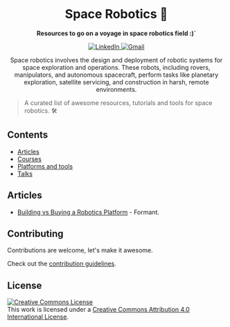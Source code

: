 <div align="center">
<h1>Space Robotics 🌌</h1> 

**Resources to go on a voyage in space robotics field :)`**

<p align="center">
    <a href="https://www.linkedin.com/in/hari-lakshman/" target="_blank" rel="noopener noreferrer">
        <img alt="LinkedIn" src="https://img.shields.io/badge/LinkedIn-0077B5?style=for-the-badge&logo=linkedin&logoColor=white" />
    </a>
    <a href="mailto:harilakshmanmark3@gmail.com">
        <img alt="Gmail" src="https://img.shields.io/badge/Gmail-2c3454?style=for-the-badge&logo=gmail&logoColor=white" />
    </a>    
</p>

Space robotics involves the design and deployment of robotic systems for space exploration and operations. These robots, including rovers, manipulators, and autonomous spacecraft, perform tasks like planetary exploration, satellite servicing, and construction in harsh, remote environments.

</div>

>A curated list of awesome resources, tutorials and tools for space robotics. 🛠️

## Contents

- [Articles](#articles)
- [Courses](#courses)
- [Platforms and tools](#platforms-and-tools)
- [Talks](#talks)

## Articles

- [Building vs Buying a Robotics Platform](https://formant.io/news-and-blog/2023/02/22/analytics/build-vs-buy-robotics-platform/) - Formant.


## Contributing

Contributions are welcome, let's make it awesome.

Check out the [contribution guidelines](CONTRIBUTING.md).


## License

<a rel="license" href="http://creativecommons.org/licenses/by/4.0/"><img alt="Creative Commons License" style="border-width:0" src="https://i.creativecommons.org/l/by/4.0/88x31.png" /></a><br />This work is licensed under a <a rel="license" href="http://creativecommons.org/licenses/by/4.0/">Creative Commons Attribution 4.0 International License</a>.
